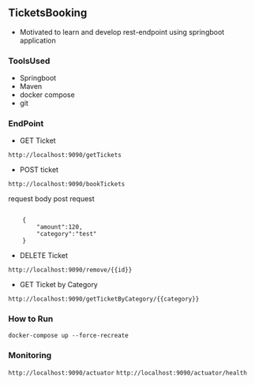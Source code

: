 ## TicketsBooking

- Motivated  to learn and develop rest-endpoint using springboot application

### ToolsUsed

- Springboot
- Maven
- docker compose
- git

### EndPoint

- GET Ticket

```http://localhost:9090/getTickets```
- POST ticket

```http://localhost:9090/bookTickets```
   
   request body post request
```

	{
		"amount":120,
		"category":"test"
	}

```
- DELETE Ticket
``` 
http://localhost:9090/remove/{{id}}
```
- GET Ticket by Category
``` 
http://localhost:9090/getTicketByCategory/{{category}}
```
### How to Run 
```docker-compose up --force-recreate```

### Monitoring
```http://localhost:9090/actuator```
```http://localhost:9090/actuator/health```

